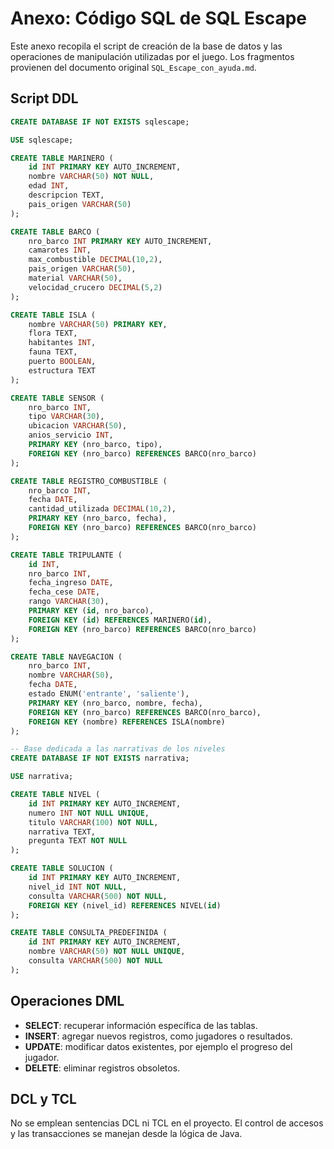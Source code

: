 # Anexo: Código SQL de SQL Escape

Este anexo recopila el script de creación de la base de datos y las operaciones de manipulación utilizadas por el juego. Los fragmentos provienen del documento original `SQL_Escape_con_ayuda.md`.

## Script DDL

```sql
CREATE DATABASE IF NOT EXISTS sqlescape;

USE sqlescape;

CREATE TABLE MARINERO (
    id INT PRIMARY KEY AUTO_INCREMENT,
    nombre VARCHAR(50) NOT NULL,
    edad INT,
    descripcion TEXT,
    pais_origen VARCHAR(50)
);

CREATE TABLE BARCO (
    nro_barco INT PRIMARY KEY AUTO_INCREMENT,
    camarotes INT,
    max_combustible DECIMAL(10,2),
    pais_origen VARCHAR(50),
    material VARCHAR(50),
    velocidad_crucero DECIMAL(5,2)
);

CREATE TABLE ISLA (
    nombre VARCHAR(50) PRIMARY KEY,
    flora TEXT,
    habitantes INT,
    fauna TEXT,
    puerto BOOLEAN,
    estructura TEXT
);

CREATE TABLE SENSOR (
    nro_barco INT,
    tipo VARCHAR(30),
    ubicacion VARCHAR(50),
    anios_servicio INT,
    PRIMARY KEY (nro_barco, tipo),
    FOREIGN KEY (nro_barco) REFERENCES BARCO(nro_barco)
);

CREATE TABLE REGISTRO_COMBUSTIBLE (
    nro_barco INT,
    fecha DATE,
    cantidad_utilizada DECIMAL(10,2),
    PRIMARY KEY (nro_barco, fecha),
    FOREIGN KEY (nro_barco) REFERENCES BARCO(nro_barco)
);

CREATE TABLE TRIPULANTE (
    id INT,
    nro_barco INT,
    fecha_ingreso DATE,
    fecha_cese DATE,
    rango VARCHAR(30),
    PRIMARY KEY (id, nro_barco),
    FOREIGN KEY (id) REFERENCES MARINERO(id),
    FOREIGN KEY (nro_barco) REFERENCES BARCO(nro_barco)
);

CREATE TABLE NAVEGACION (
    nro_barco INT,
    nombre VARCHAR(50),
    fecha DATE,
    estado ENUM('entrante', 'saliente'),
    PRIMARY KEY (nro_barco, nombre, fecha),
    FOREIGN KEY (nro_barco) REFERENCES BARCO(nro_barco),
    FOREIGN KEY (nombre) REFERENCES ISLA(nombre)
);

-- Base dedicada a las narrativas de los niveles
CREATE DATABASE IF NOT EXISTS narrativa;

USE narrativa;

CREATE TABLE NIVEL (
    id INT PRIMARY KEY AUTO_INCREMENT,
    numero INT NOT NULL UNIQUE,
    titulo VARCHAR(100) NOT NULL,
    narrativa TEXT,
    pregunta TEXT NOT NULL
);

CREATE TABLE SOLUCION (
    id INT PRIMARY KEY AUTO_INCREMENT,
    nivel_id INT NOT NULL,
    consulta VARCHAR(500) NOT NULL,
    FOREIGN KEY (nivel_id) REFERENCES NIVEL(id)
);

CREATE TABLE CONSULTA_PREDEFINIDA (
    id INT PRIMARY KEY AUTO_INCREMENT,
    nombre VARCHAR(50) NOT NULL UNIQUE,
    consulta VARCHAR(500) NOT NULL
);
```

## Operaciones DML

- **SELECT**: recuperar información específica de las tablas.
- **INSERT**: agregar nuevos registros, como jugadores o resultados.
- **UPDATE**: modificar datos existentes, por ejemplo el progreso del jugador.
- **DELETE**: eliminar registros obsoletos.

## DCL y TCL

No se emplean sentencias DCL ni TCL en el proyecto. El control de accesos y las transacciones se manejan desde la lógica de Java.

